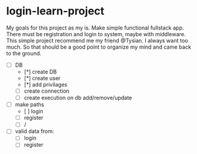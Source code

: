 # login-learn-project

My goals for this project as my is. Make simple functional fullstack app. There must be registration and login to
system, maybe with middleware. This simple project recommend me my friend @Tysian. I always want too much. So that
should be a good point to organize my mind and came back to the ground.

- [ ] DB
  - [*] create DB
  - [*] create user
  - [*] add privilages
  - [ ] create connection
  - [ ] create execution on db add/remove/update
- [ ] make paths
   -    [ ]  login
   - [ ]  register
   - [ ]  /
- [ ]  valid data from:
   - [ ]  login
   - [ ]  register